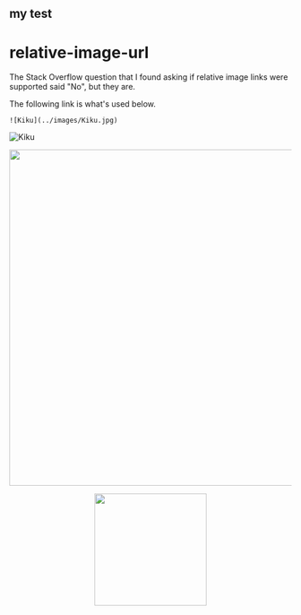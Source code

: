 ## my test

# relative-image-url
The Stack Overflow question that I found asking if relative image links were supported said "No", but they are.

The following link is what's used below.

    ![Kiku](../images/Kiku.jpg)

![Kiku](../images/Kiku.jpg)

<img src="../images/Kiku.jpg"  width="600">

<p align="center">
<img src="../images/Kiku.jpg"  width="200">
</p>
